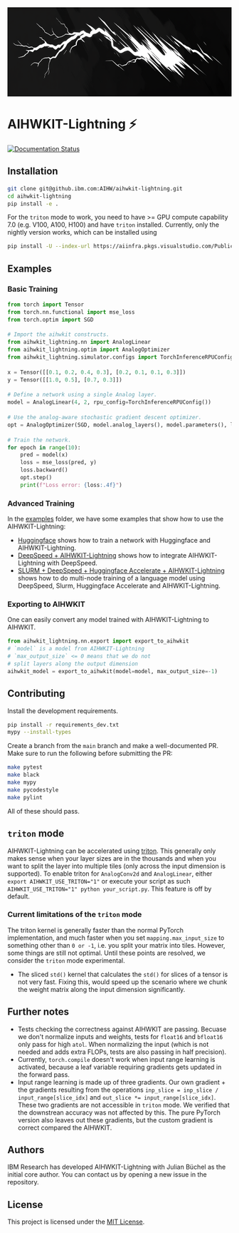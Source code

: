 <img src="docs/assets/cover.png" alt="mamba header image" height="200"/>

# AIHWKIT-Lightning ⚡
[![Documentation Status](https://readthedocs.org/projects/aihwkit_lightning/badge/?version=latest)](https://aihwkit_lightning.readthedocs.io/en/latest/?badge=latest)

## Installation
```bash
git clone git@github.ibm.com:AIHW/aihwkit-lightning.git
cd aihwkit-lightning
pip install -e .
```

For the `triton` mode to work, you need to have >= GPU compute capability 7.0 (e.g. V100, A100, H100) and have `triton` installed.
Currently, only the nightly version works, which can be installed using
```bash
pip install -U --index-url https://aiinfra.pkgs.visualstudio.com/PublicPackages/_packaging/Triton-Nightly/pypi/simple/ triton-nightly
```

## Examples

### Basic Training
```python
from torch import Tensor
from torch.nn.functional import mse_loss
from torch.optim import SGD

# Import the aihwkit constructs.
from aihwkit_lightning.nn import AnalogLinear
from aihwkit_lightning.optim import AnalogOptimizer
from aihwkit_lightning.simulator.configs import TorchInferenceRPUConfig

x = Tensor([[0.1, 0.2, 0.4, 0.3], [0.2, 0.1, 0.1, 0.3]])
y = Tensor([[1.0, 0.5], [0.7, 0.3]])

# Define a network using a single Analog layer.
model = AnalogLinear(4, 2, rpu_config=TorchInferenceRPUConfig())

# Use the analog-aware stochastic gradient descent optimizer.
opt = AnalogOptimizer(SGD, model.analog_layers(), model.parameters(), lr=0.01)

# Train the network.
for epoch in range(10):
    pred = model(x)
    loss = mse_loss(pred, y)
    loss.backward()
    opt.step()
    print(f"Loss error: {loss:.4f}")
```

### Advanced Training

In the [examples] folder, we have some examples that show how to use the AIHWKIT-Lightning:
- [Huggingface] shows how to train a network with Huggingface and AIHWKIT-Lightning.
- [DeepSpeed + AIHWKIT-Lightning] shows how to integrate AIHWKIT-Lightning with DeepSpeed.
- [SLURM + DeepSpeed + Huggingface Accelerate + AIHWKIT-Lightning] shows how to do multi-node training of a language model using DeepSpeed, Slurm, Huggingface Accelerate and AIHWKIT-Lightning.

### Exporting to AIHWKIT
One can easily convert any model trained with AIHWKIT-Lightning to AIHWKIT.

```python
from aihwkit_lightning.nn.export import export_to_aihwkit
# `model` is a model from AIHWKIT-Lightning
# `max_output_size` <= 0 means that we do not
# split layers along the output dimension
aihwkit_model = export_to_aihwkit(model=model, max_output_size=-1)
```

## Contributing
Install the development requirements.
```bash
pip install -r requirements_dev.txt
mypy --install-types
```
Create a branch from the `main` branch and make a well-documented PR. Make sure to run the following before submitting the PR:
```bash
make pytest
make black
make mypy
make pycodestyle
make pylint
```
All of these should pass.

## `triton` mode
AIHWKIT-Lightning can be accelerated using [triton](https://triton-lang.org/main/index.html). This generally only makes sense when your layer sizes are in the thousands and when you want to split the layer into multiple tiles (only across the input dimension is supported).
To enable triton for `AnalogConv2d` and `AnalogLinear`, either `export AIHWKIT_USE_TRITON="1"` or execute your script as such `AIHWKIT_USE_TRITON="1" python your_script.py`. This feature is off by default.

### Current limitations of the `triton` mode
The triton kernel is generally faster than the normal PyTorch implementation, and much faster when you set `mapping.max_input_size` to something other than `0 or -1`, i.e. you split your matrix into tiles.
However, some things are still not optimal. Until these points are resolved, we consider the `triton` mode experimental.

- The sliced `std()` kernel that calculates the `std()` for slices of a tensor is not very fast. Fixing this, would speed up the scenario where we chunk the weight matrix along the input dimension significantly.


## Further notes
- Tests checking the correctness against AIHWKIT are passing. Becuase we don't normalize inputs and weights, tests for `float16` and `bfloat16` only pass for high `atol`. When normalizing the input (which is not needed and adds extra FLOPs, tests are also passing in half precision).
- Currently, `torch.compile` doesn't work when input range learning is activated, because a leaf variable requiring gradients gets updated in the forward pass.
- Input range learning is made up of three gradients. Our own gradient + the gradients resulting from the operations `inp_slice = inp_slice / input_range[slice_idx]` and `out_slice *= input_range[slice_idx]`. These two gradients are not accessible in `triton` mode. We verified that the downstrean accuracy was not affected by this. The pure PyTorch version also leaves out these gradients, but the custom gradient is correct compared the AIHWKIT.


## Authors
IBM Research has developed AIHWKIT-Lightning with Julian Büchel as the initial core author.
You can contact us by opening a new issue in the repository.


## License
This project is licensed under the [MIT License].

[MIT License]: LICENSE.txt
[examples]: examples/
[Huggingface]: examples/basic_huggingface/test_huggingface.py
[SLURM + DeepSpeed + Huggingface Accelerate + AIHWKIT-Lightning]: examples/deepspeed_and_huggingface/
[DeepSpeed + AIHWKIT-Lightning]: examples/deepspeed_cifar10
